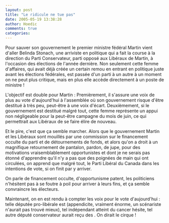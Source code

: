 ```yaml
---
layout: post
title: "Le ridicule ne tue pas"
date: 2005-05-19 13:38:28
author: Hoedic
comments: true
categories: 
---
```



Pour sauver son gouvernement le premier ministre fédéral Martin vient d'aller  Belinda Stonach, une arriviste en politique qui a fait la course à la direction du Parti Conservateur, parti opposé aux Libéraux de Martin, à l'occasion des élections de l'année dernière. Non seulement cette femme d'affaires, qui avait déjà créée un certain remou en entrant en politique juste avant les élections fédérales, est passée d'un parti à un autre à un moment on ne peut plus critique, mais en plus elle accède directement à un poste de ministre !

L'objectif est double pour Martin : Premièrement, il s'assure une voix de plus au vote d'aujourd'hui à l'assemblée où son gouvernement risque d'être destitué à très peu, peut-être à une voix d'écart. Deuxièmement, si le gouvernement est destitué malgré tout, cette femme représente un appui non négligeable pour la peut-être campagne du mois de juin, ce qui permettrait aux Libéraux de se faire élire de nouveau.

Et le pire, c'est que ça semble marcher. Alors que le gouvernement Martin et les Libéraux sont mouillés par une commission sur le financement occulte du parti et de détournements de fonds, et alors qu'on a droit à un magnifique retournement de pantalon, pardon, de jupe, pour des motivations vraisemblablement opportunistes et dont je ne serais pas étonné d'apprendre qu'il n'y a pas que des poignées de main qui ont circulées, on apprend que malgré tout, le Parti Libéral du Canada  dans les intentions de vote, si on finit par y arriver.

On parle de financement occulte, d'opportunisme patent, les politiciens n'hésitent pas à se foutre à poil pour arriver à leurs fins, et ça semble convraincre les électeurs.

Maintenant, on en est rendu à compter les voix pour le vote d'aujourd'hui : telle députée pro-libérale est  (appendicite, vraiment énorme, un scénariste n'aurait pas trouvé mieux), tel indépendant atteint du cancer hésite, tel autre député conservateur aurait reçu des . On dirait le cirque !